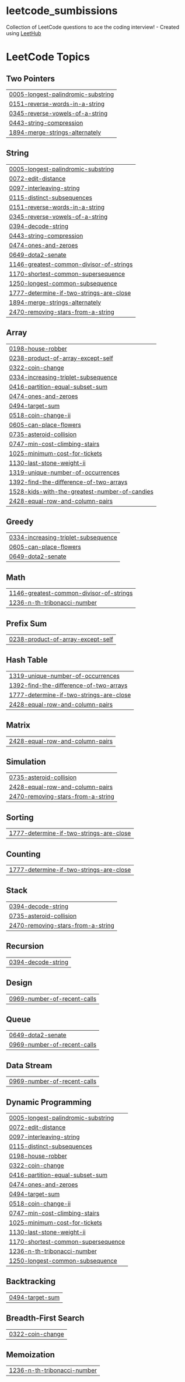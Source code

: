 # leetcode_sumbissions
Collection of LeetCode questions to ace the coding interview! - Created using [LeetHub](https://github.com/QasimWani/LeetHub)

<!---LeetCode Topics Start-->
# LeetCode Topics
## Two Pointers
|  |
| ------- |
| [0005-longest-palindromic-substring](https://github.com/m-jewel/leetcode_sumbissions/tree/master/0005-longest-palindromic-substring) |
| [0151-reverse-words-in-a-string](https://github.com/m-jewel/leetcode_sumbissions/tree/master/0151-reverse-words-in-a-string) |
| [0345-reverse-vowels-of-a-string](https://github.com/m-jewel/leetcode_sumbissions/tree/master/0345-reverse-vowels-of-a-string) |
| [0443-string-compression](https://github.com/m-jewel/leetcode_sumbissions/tree/master/0443-string-compression) |
| [1894-merge-strings-alternately](https://github.com/m-jewel/leetcode_sumbissions/tree/master/1894-merge-strings-alternately) |
## String
|  |
| ------- |
| [0005-longest-palindromic-substring](https://github.com/m-jewel/leetcode_sumbissions/tree/master/0005-longest-palindromic-substring) |
| [0072-edit-distance](https://github.com/m-jewel/leetcode_sumbissions/tree/master/0072-edit-distance) |
| [0097-interleaving-string](https://github.com/m-jewel/leetcode_sumbissions/tree/master/0097-interleaving-string) |
| [0115-distinct-subsequences](https://github.com/m-jewel/leetcode_sumbissions/tree/master/0115-distinct-subsequences) |
| [0151-reverse-words-in-a-string](https://github.com/m-jewel/leetcode_sumbissions/tree/master/0151-reverse-words-in-a-string) |
| [0345-reverse-vowels-of-a-string](https://github.com/m-jewel/leetcode_sumbissions/tree/master/0345-reverse-vowels-of-a-string) |
| [0394-decode-string](https://github.com/m-jewel/leetcode_sumbissions/tree/master/0394-decode-string) |
| [0443-string-compression](https://github.com/m-jewel/leetcode_sumbissions/tree/master/0443-string-compression) |
| [0474-ones-and-zeroes](https://github.com/m-jewel/leetcode_sumbissions/tree/master/0474-ones-and-zeroes) |
| [0649-dota2-senate](https://github.com/m-jewel/leetcode_sumbissions/tree/master/0649-dota2-senate) |
| [1146-greatest-common-divisor-of-strings](https://github.com/m-jewel/leetcode_sumbissions/tree/master/1146-greatest-common-divisor-of-strings) |
| [1170-shortest-common-supersequence](https://github.com/m-jewel/leetcode_sumbissions/tree/master/1170-shortest-common-supersequence) |
| [1250-longest-common-subsequence](https://github.com/m-jewel/leetcode_sumbissions/tree/master/1250-longest-common-subsequence) |
| [1777-determine-if-two-strings-are-close](https://github.com/m-jewel/leetcode_sumbissions/tree/master/1777-determine-if-two-strings-are-close) |
| [1894-merge-strings-alternately](https://github.com/m-jewel/leetcode_sumbissions/tree/master/1894-merge-strings-alternately) |
| [2470-removing-stars-from-a-string](https://github.com/m-jewel/leetcode_sumbissions/tree/master/2470-removing-stars-from-a-string) |
## Array
|  |
| ------- |
| [0198-house-robber](https://github.com/m-jewel/leetcode_sumbissions/tree/master/0198-house-robber) |
| [0238-product-of-array-except-self](https://github.com/m-jewel/leetcode_sumbissions/tree/master/0238-product-of-array-except-self) |
| [0322-coin-change](https://github.com/m-jewel/leetcode_sumbissions/tree/master/0322-coin-change) |
| [0334-increasing-triplet-subsequence](https://github.com/m-jewel/leetcode_sumbissions/tree/master/0334-increasing-triplet-subsequence) |
| [0416-partition-equal-subset-sum](https://github.com/m-jewel/leetcode_sumbissions/tree/master/0416-partition-equal-subset-sum) |
| [0474-ones-and-zeroes](https://github.com/m-jewel/leetcode_sumbissions/tree/master/0474-ones-and-zeroes) |
| [0494-target-sum](https://github.com/m-jewel/leetcode_sumbissions/tree/master/0494-target-sum) |
| [0518-coin-change-ii](https://github.com/m-jewel/leetcode_sumbissions/tree/master/0518-coin-change-ii) |
| [0605-can-place-flowers](https://github.com/m-jewel/leetcode_sumbissions/tree/master/0605-can-place-flowers) |
| [0735-asteroid-collision](https://github.com/m-jewel/leetcode_sumbissions/tree/master/0735-asteroid-collision) |
| [0747-min-cost-climbing-stairs](https://github.com/m-jewel/leetcode_sumbissions/tree/master/0747-min-cost-climbing-stairs) |
| [1025-minimum-cost-for-tickets](https://github.com/m-jewel/leetcode_sumbissions/tree/master/1025-minimum-cost-for-tickets) |
| [1130-last-stone-weight-ii](https://github.com/m-jewel/leetcode_sumbissions/tree/master/1130-last-stone-weight-ii) |
| [1319-unique-number-of-occurrences](https://github.com/m-jewel/leetcode_sumbissions/tree/master/1319-unique-number-of-occurrences) |
| [1392-find-the-difference-of-two-arrays](https://github.com/m-jewel/leetcode_sumbissions/tree/master/1392-find-the-difference-of-two-arrays) |
| [1528-kids-with-the-greatest-number-of-candies](https://github.com/m-jewel/leetcode_sumbissions/tree/master/1528-kids-with-the-greatest-number-of-candies) |
| [2428-equal-row-and-column-pairs](https://github.com/m-jewel/leetcode_sumbissions/tree/master/2428-equal-row-and-column-pairs) |
## Greedy
|  |
| ------- |
| [0334-increasing-triplet-subsequence](https://github.com/m-jewel/leetcode_sumbissions/tree/master/0334-increasing-triplet-subsequence) |
| [0605-can-place-flowers](https://github.com/m-jewel/leetcode_sumbissions/tree/master/0605-can-place-flowers) |
| [0649-dota2-senate](https://github.com/m-jewel/leetcode_sumbissions/tree/master/0649-dota2-senate) |
## Math
|  |
| ------- |
| [1146-greatest-common-divisor-of-strings](https://github.com/m-jewel/leetcode_sumbissions/tree/master/1146-greatest-common-divisor-of-strings) |
| [1236-n-th-tribonacci-number](https://github.com/m-jewel/leetcode_sumbissions/tree/master/1236-n-th-tribonacci-number) |
## Prefix Sum
|  |
| ------- |
| [0238-product-of-array-except-self](https://github.com/m-jewel/leetcode_sumbissions/tree/master/0238-product-of-array-except-self) |
## Hash Table
|  |
| ------- |
| [1319-unique-number-of-occurrences](https://github.com/m-jewel/leetcode_sumbissions/tree/master/1319-unique-number-of-occurrences) |
| [1392-find-the-difference-of-two-arrays](https://github.com/m-jewel/leetcode_sumbissions/tree/master/1392-find-the-difference-of-two-arrays) |
| [1777-determine-if-two-strings-are-close](https://github.com/m-jewel/leetcode_sumbissions/tree/master/1777-determine-if-two-strings-are-close) |
| [2428-equal-row-and-column-pairs](https://github.com/m-jewel/leetcode_sumbissions/tree/master/2428-equal-row-and-column-pairs) |
## Matrix
|  |
| ------- |
| [2428-equal-row-and-column-pairs](https://github.com/m-jewel/leetcode_sumbissions/tree/master/2428-equal-row-and-column-pairs) |
## Simulation
|  |
| ------- |
| [0735-asteroid-collision](https://github.com/m-jewel/leetcode_sumbissions/tree/master/0735-asteroid-collision) |
| [2428-equal-row-and-column-pairs](https://github.com/m-jewel/leetcode_sumbissions/tree/master/2428-equal-row-and-column-pairs) |
| [2470-removing-stars-from-a-string](https://github.com/m-jewel/leetcode_sumbissions/tree/master/2470-removing-stars-from-a-string) |
## Sorting
|  |
| ------- |
| [1777-determine-if-two-strings-are-close](https://github.com/m-jewel/leetcode_sumbissions/tree/master/1777-determine-if-two-strings-are-close) |
## Counting
|  |
| ------- |
| [1777-determine-if-two-strings-are-close](https://github.com/m-jewel/leetcode_sumbissions/tree/master/1777-determine-if-two-strings-are-close) |
## Stack
|  |
| ------- |
| [0394-decode-string](https://github.com/m-jewel/leetcode_sumbissions/tree/master/0394-decode-string) |
| [0735-asteroid-collision](https://github.com/m-jewel/leetcode_sumbissions/tree/master/0735-asteroid-collision) |
| [2470-removing-stars-from-a-string](https://github.com/m-jewel/leetcode_sumbissions/tree/master/2470-removing-stars-from-a-string) |
## Recursion
|  |
| ------- |
| [0394-decode-string](https://github.com/m-jewel/leetcode_sumbissions/tree/master/0394-decode-string) |
## Design
|  |
| ------- |
| [0969-number-of-recent-calls](https://github.com/m-jewel/leetcode_sumbissions/tree/master/0969-number-of-recent-calls) |
## Queue
|  |
| ------- |
| [0649-dota2-senate](https://github.com/m-jewel/leetcode_sumbissions/tree/master/0649-dota2-senate) |
| [0969-number-of-recent-calls](https://github.com/m-jewel/leetcode_sumbissions/tree/master/0969-number-of-recent-calls) |
## Data Stream
|  |
| ------- |
| [0969-number-of-recent-calls](https://github.com/m-jewel/leetcode_sumbissions/tree/master/0969-number-of-recent-calls) |
## Dynamic Programming
|  |
| ------- |
| [0005-longest-palindromic-substring](https://github.com/m-jewel/leetcode_sumbissions/tree/master/0005-longest-palindromic-substring) |
| [0072-edit-distance](https://github.com/m-jewel/leetcode_sumbissions/tree/master/0072-edit-distance) |
| [0097-interleaving-string](https://github.com/m-jewel/leetcode_sumbissions/tree/master/0097-interleaving-string) |
| [0115-distinct-subsequences](https://github.com/m-jewel/leetcode_sumbissions/tree/master/0115-distinct-subsequences) |
| [0198-house-robber](https://github.com/m-jewel/leetcode_sumbissions/tree/master/0198-house-robber) |
| [0322-coin-change](https://github.com/m-jewel/leetcode_sumbissions/tree/master/0322-coin-change) |
| [0416-partition-equal-subset-sum](https://github.com/m-jewel/leetcode_sumbissions/tree/master/0416-partition-equal-subset-sum) |
| [0474-ones-and-zeroes](https://github.com/m-jewel/leetcode_sumbissions/tree/master/0474-ones-and-zeroes) |
| [0494-target-sum](https://github.com/m-jewel/leetcode_sumbissions/tree/master/0494-target-sum) |
| [0518-coin-change-ii](https://github.com/m-jewel/leetcode_sumbissions/tree/master/0518-coin-change-ii) |
| [0747-min-cost-climbing-stairs](https://github.com/m-jewel/leetcode_sumbissions/tree/master/0747-min-cost-climbing-stairs) |
| [1025-minimum-cost-for-tickets](https://github.com/m-jewel/leetcode_sumbissions/tree/master/1025-minimum-cost-for-tickets) |
| [1130-last-stone-weight-ii](https://github.com/m-jewel/leetcode_sumbissions/tree/master/1130-last-stone-weight-ii) |
| [1170-shortest-common-supersequence](https://github.com/m-jewel/leetcode_sumbissions/tree/master/1170-shortest-common-supersequence) |
| [1236-n-th-tribonacci-number](https://github.com/m-jewel/leetcode_sumbissions/tree/master/1236-n-th-tribonacci-number) |
| [1250-longest-common-subsequence](https://github.com/m-jewel/leetcode_sumbissions/tree/master/1250-longest-common-subsequence) |
## Backtracking
|  |
| ------- |
| [0494-target-sum](https://github.com/m-jewel/leetcode_sumbissions/tree/master/0494-target-sum) |
## Breadth-First Search
|  |
| ------- |
| [0322-coin-change](https://github.com/m-jewel/leetcode_sumbissions/tree/master/0322-coin-change) |
## Memoization
|  |
| ------- |
| [1236-n-th-tribonacci-number](https://github.com/m-jewel/leetcode_sumbissions/tree/master/1236-n-th-tribonacci-number) |
<!---LeetCode Topics End-->